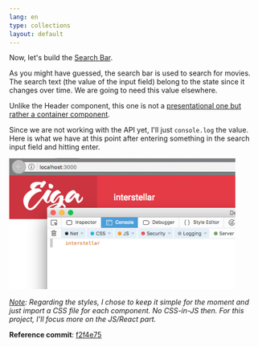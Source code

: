 ```yaml
---
lang: en
type: collections
layout: default
---
```


Now, let's build the [Search Bar](https://github.com/Macxim/eiga/blob/f2f4e7549bd09ea6cc7e241ca5c51c68c9002513/src/components/SearchBar/index.js).  

As you might have guessed, the search bar is used to search for movies. The search text (the value of the input field) belong to the state since it changes over time. We are going to need this value elsewhere.

Unlike the Header component, this one is not a [presentational one but rather a container component](https://medium.com/@dan_abramov/smart-and-dumb-components-7ca2f9a7c7d0). 

Since we are not working with the API yet, I'll just `console.log` the value. Here is what we have at this point after entering something in the search input field and hitting enter.

<a href="/assets/img/rma-0003-console.jpg"><img src="/assets/img/rma-0003-console.jpg" width="450"></a>

_<u>Note</u>: Regarding the styles, I chose to keep it simple for the moment and just import a CSS file for each component. No CSS-in-JS then. For this project, I'll focus more on the JS/React part._

**Reference commit**: [f2f4e75](https://github.com/Macxim/eiga/commit/f2f4e7549bd09ea6cc7e241ca5c51c68c9002513)
